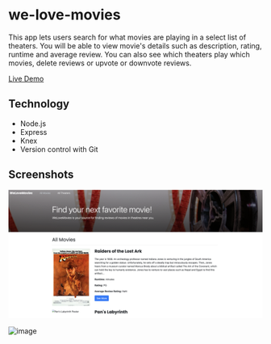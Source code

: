 # we-love-movies

This app lets users search for what movies are playing in a select list of theaters.  You will be able to view movie's details such as description, rating, runtime and average review.  You can also see which theaters play which movies, delete reviews or upvote or downvote reviews.

[Live Demo](https://we-love-movies-front-end.onrender.com/)

## Technology

- Node.js
- Express 
- Knex 
- Version control with Git

## Screenshots

![image](https://github.com/StevenVicino/we-love-movies/blob/main/src/images/all-movies-image.png)

![image](https://github.com/StevenVicino/we-love-movies/blob/main/src/images/all-theaters-image.png)

